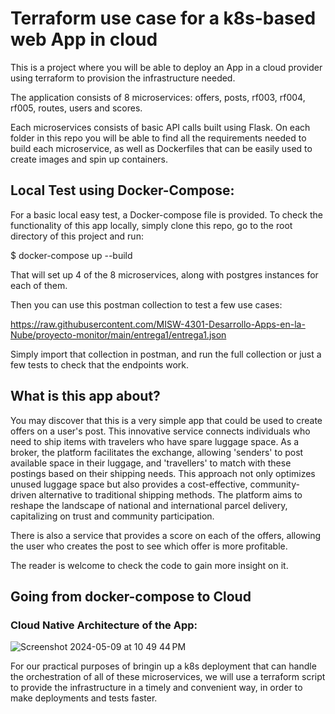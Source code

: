 # Terraform use case for a k8s-based web App in cloud
This is a project where you will be able to deploy an App in a cloud provider using terraform to provision the infrastructure needed. 

The application consists of 8 microservices: offers, posts, rf003, rf004, rf005, routes, users and scores. 

Each microservices consists of basic API calls built using Flask. On each folder in this repo you will be able to find all the requirements needed to build each microservice, as well as Dockerfiles that can be easily used to create images and spin up containers. 

## Local Test using Docker-Compose:

For a basic local easy test, a Docker-compose file is provided. To check the functionality of this app locally, simply clone this repo, go to the root directory of this project and run:

$ docker-compose up --build

That will set up 4 of the 8 microservices, along with postgres instances for each of them. 

Then you can use this postman collection to test a few use cases:

https://raw.githubusercontent.com/MISW-4301-Desarrollo-Apps-en-la-Nube/proyecto-monitor/main/entrega1/entrega1.json

Simply import that collection in postman, and run the full collection or just a few tests to check that the endpoints work. 

## What is this app about?

You may discover that this is a very simple app that could be used to create offers on a user's post. This innovative service connects individuals who need to ship items with travelers who have spare luggage space. As a broker, the platform facilitates the exchange, allowing 'senders' to post available space in their luggage, and 'travellers' to match with these postings based on their shipping needs. This approach not only optimizes unused luggage space but also provides a cost-effective, community-driven alternative to traditional shipping methods. The platform aims to reshape the landscape of national and international parcel delivery, capitalizing on trust and community participation. 

There is also a service that provides a score on each of the offers, allowing the user who creates the post to see which offer is more profitable. 

The reader is welcome to check the code to gain more insight on it. 

## Going from docker-compose to Cloud
### Cloud Native Architecture of the App:

![Screenshot 2024-05-09 at 10 49 44 PM](https://github.com/ofgarzon2662/I2-Project/assets/5341117/2266ff5b-58bd-4c96-9d78-3075dfe641f6)

For our practical purposes of bringin up a k8s deployment that can handle the orchestration of all of these microservices, we will use a terraform script to provide the infrastructure in a timely and convenient way, in order to make deployments and tests faster. 

